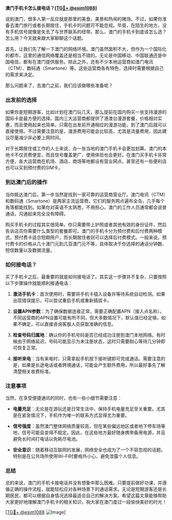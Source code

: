 **澳门手机卡怎么接电话？[[TG💪+ @esim1088](https://t.me/s/esim1088)]**

说到澳门，很多人第一反应就是那里的美食、美景和热闹的赌场。不过，如果你准备去澳门旅行或者长期居住，手机卡的问题可不能忽视。毕竟，在陌生的地方，没有手机信号就像是失去了与世界联系的纽带。那么，澳门的手机卡到底该怎么选？怎么用？今天就来跟大家聊聊这个话题。

首先，让我们先了解一下澳门的网络环境。澳门虽然面积不大，但作为一个国际化的都市，这里的通信网络覆盖还是相当不错的。无论是中国移动、中国联通还是中国电信，都有在澳门提供服务。除此之外，还有不少本地运营商如澳门电讯（CTM）、数码通（Smartone）等。这些运营商各有特色，选择时需要根据自己的需求来决定。

那么问题来了，去澳门之前，我们应该做哪些准备呢？

### 出发前的选择

如果你是短期游客，比如计划在澳门玩几天，那么提前在国内购买一张支持漫游的国际卡是最方便的选择。国内三大运营商都提供了港澳台漫游套餐，价格相对实惠，而且使用起来也简单。只需在出发前开通相应的漫游功能，到了澳门后就可以直接使用。不过需要注意的是，漫游费用可能会比较高，尤其是流量费用，因此建议尽量减少非必要上网时间。

对于长期居住或工作的人士来说，办一张当地的澳门手机卡会更加划算。澳门的本地卡不仅资费便宜，而且信号覆盖更广，使用体验也会更好。在澳门买手机卡非常方便，各大运营商在机场、酒店、商场等地都设有营业网点，甚至还有一些便利店也可以买到预付费的SIM卡。

### 到达澳门后的操作

当你抵达澳门后，第一步当然是找到一家可靠的运营商营业厅。澳门电讯（CTM）和数码通（Smartone）是两家主流运营商，它们的服务网点遍布全岛，几乎每个角落都能找到。如果你对英语不太熟悉，不用担心，澳门的工作人员通常都会说普通话，沟通起来完全没有障碍。

购买手机卡的过程其实很简单。你只需要带上护照或者其他有效的身份证件，然后告诉店员你需要什么类型的套餐即可。澳门的手机卡分为预付费和后付费两种模式，预付费卡适合短期用户，而长期居住者则可以选择后付费模式。一般来说，预付费卡的价格从几十澳门元到几百澳门元不等，具体取决于你选择的通话分钟数、短信数量以及数据流量。

### 如何接电话？

买了手机卡之后，最重要的就是如何接电话了。其实这一步骤并不复杂，只要按照以下步骤操作就能顺利接通电话：

1. **激活手机卡**：首次使用时，需要将手机卡插入设备并等待系统自动检测。如果出现错误提示，可以尝试重启手机或重新插拔卡。
   
2. **设置APN参数**：为了确保数据连接正常，需要正确配置APN（接入点名称）。不同运营商的APN设置可能有所不同，但大多数情况下，默认值已经足够。如果不确定，可以直接咨询客服人员获取准确的信息。

3. **检查号码归属地**：确认你的手机号码是否已经成功注册到澳门本地网络。有时候由于网络延迟，号码可能显示为未注册状态，这时只需要耐心等待几分钟即可恢复正常。

4. **接听来电**：当有来电时，只需拿起手机按下接听键即可完成通话。需要注意的是，如果是长途电话或者跨境通话，可能会产生额外费用，所以最好事先了解清楚相关收费标准。

### 注意事项

当然，在享受便捷通讯的同时，也有一些小细节需要注意：

- **电量充足**：无论是在游玩还是日常生活中，保持手机电量充足至关重要。尤其是在紧急情况下，手机作为唯一的联系方式显得尤为重要。
  
- **信号强度**：虽然澳门整体网络质量较高，但在某些偏远地区或者地下停车场等地，信号可能会变得不稳定。因此，在这些地方最好随身携带备用电源，并且避免长时间打电话以免耗尽电池。

- **安全意识**：随着移动互联网的发展，网络安全也成为了一个不容忽视的话题。特别是在公共场所使用Wi-Fi时要格外小心，避免泄露个人信息。

### 总结

总的来说，澳门的手机卡接电话并没有想象中那么困难。只要提前做好功课，并遵循正确的操作流程，就能轻松应对各种场景下的通话需求。无论是短期游客还是长期居民，都可以根据自身情况选择最适合自己的解决方案。希望这篇文章能够帮助大家更好地理解澳门手机卡的相关知识，祝大家在澳门度过一段愉快美好的时光！

[[TG💪+ @esim1088](https://t.me/s/esim1088) ![Image](https://i.postimg.cc/4NQfJmqS/Snipaste-2025-05-13-00-14-12.png)]
